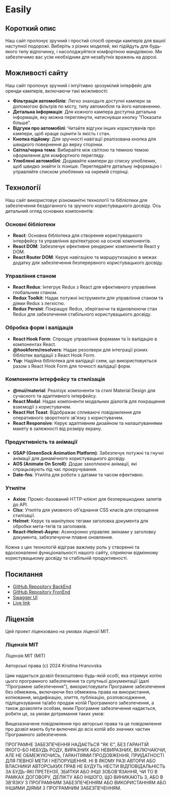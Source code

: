 # Easily

## Короткий опис

Наш сайт пропонує зручний і простий спосіб оренди камперів для вашої наступної
подорожі. Виберіть з різних моделей, які підійдуть для будь-якого типу
відпочинку, і насолоджуйтеся комфортною мандрівкою. Ми забезпечимо вас усім
необхідним для незабутніх вражень на дорозі.

## Можливості сайту

Наш сайт пропонує зручний і інтуїтивно зрозумілий інтерфейс для оренди камперів,
включаючи такі можливості:

- **Фільтрація автомобілів**: Легко знаходьте доступні кампери за допомогою
  фільтрів по місту, типу автомобіля та його наповненню.
- **Детальна інформація**: Для кожного кампера доступна детальна інформація, яку
  можна переглянути, натиснувши кнопку "Показати більше".
- **Відгуки про автомобілі**: Читайте відгуки інших користувачів про кампери,
  щоб краще оцінити їх якість і стан.
- **Кнопка підйому**: Для зручності навігації реалізована кнопка для швидкого
  повернення до верху сторінки.
- **Світла/чорна тема**: Вибирайте між світлою та темною темою оформлення для
  комфортного перегляду.
- **Улюблені автомобілі**: Додавайте кампери до списку улюблених, щоб швидко
  знайти їх пізніше. Переглядайте детальну інформацію і управляйте списком
  улюблених на окремій сторінці.

## Технології

Наш сайт використовує різноманітні технології та бібліотеки для забезпечення
бездоганного та зручного користувацького досвіду. Ось детальний огляд основних
компонентів:

### Основні бібліотеки

- **React**: Основна бібліотека для створення користувацького інтерфейсу та
  управління архітектурою на основі компонентів.
- **React DOM**: Забезпечує ефективне рендеринг компонентів React у DOM.
- **React Router DOM**: Керує навігацією та маршрутизацією в межах додатку для
  забезпечення безперервного користувацького досвіду.

### Управління станом

- **React Redux**: Інтегрує Redux з React для ефективного управління глобальним
  станом.
- **Redux Toolkit**: Надає потужні інструменти для управління станом та діями
  Redux з легкістю.
- **Redux Persist**: Покращує Redux, зберігаючи та відновлюючи стан Redux для
  забезпечення стабільного користувацького досвіду.

### Обробка форм і валідація

- **React Hook Form**: Спрощує управління формами та їх валідацію в компонентах
  React.
- **@hookform/resolvers**: Надає резолвери для інтеграції різних бібліотек
  валідації з React Hook Form.
- **Yup**: Надійна бібліотека для валідації схем, що використовується разом з
  React Hook Form для точності валідації форм.

### Компоненти інтерфейсу та стилізація

- **@mui/material**: Реалізує компоненти та стилі Material Design для сучасного
  та адаптивного інтерфейсу.
- **React Modal**: Надає компоненти модальних діалогів для покращення взаємодії
  з користувачем.
- **React Hot Toast**: Відображає спливаючі повідомлення для оперативного
  зворотного зв'язку з користувачем.
- **React Responsive**: Керує адаптивним дизайном та налаштуваннями макету в
  залежності від розміру екрану.

### Продуктивність та анімації

- **GSAP (GreenSock Animation Platform)**: Забезпечує потужні та гнучкі анімації
  для динамічного користувацького досвіду.
- **AOS (Animate On Scroll)**: Додає захоплюючі анімації, які спрацьовують під
  час прокручування.
- **Date-fns**: Утиліта для роботи з датами та часом ефективно.

### Утиліти

- **Axios**: Проміс-базований HTTP-клієнт для безперешкодних запитів до API.
- **Clsx**: Утиліта для умовного об'єднання CSS класів для спрощення стилізації.
- **Helmet**: Керує та маніпулює тегами заголовка документа для обробки
  мета-тегів та заголовків.
- **React-Helmet-Async**: Асинхронно управляє змінами у заголовку документа,
  забезпечуючи плавне оновлення.

Кожна з цих технологій відіграє важливу роль у створенні та вдосконаленні
функціональності нашого сайту, сприяючи відмінному користувацькому досвіду та
стабільній продуктивності.

## Посилання

- [GitHub Repository BackEnd](https://github.com/KristinaHranovska/rent-camper-api)
- [GitHub Repository FronEnd](https://github.com/KristinaHranovska/rent-camper)
- [Swagger UI](https://rent-camper-api.onrender.com/api-docs)
- [Live link](https://rent-camper.vercel.app/)

## Ліцензія

Цей проект ліцензовано на умовах ліцензії MIT.

### Ліцензія MIT

Ліцензія MIT (MIT)

Авторські права (c) 2024 Kristina Hranovska

Цим надається дозвіл безкоштовно будь-якій особі, яка отримує копію цього
програмного забезпечення та супутньої документації (далі "Програмне
забезпечення"), використовувати Програмне забезпечення без обмежень, включаючи
без обмежень права на використання, копіювання, модифікацію, злиття, публікацію,
розповсюдження, підліцензування та/або продаж копій Програмного забезпечення, а
також дозволяти особам, яким Програмне забезпечення надається, робити це, за
умови дотримання таких умов:

Вищезазначене повідомлення про авторські права та це повідомлення про дозвіл
мають бути включені до всіх копій або значних частин Програмного забезпечення.

ПРОГРАМНЕ ЗАБЕЗПЕЧЕННЯ НАДАЄТЬСЯ "ЯК Є", БЕЗ ГАРАНТІЙ ЯКОГО-БО НЕБУДЬ РОДУ,
ВИРАЗНИХ АБО НЕВИРАЗНИХ, ВКЛЮЧАЮЧИ, АЛЕ НЕ ОБМЕЖУЮЧИСЬ, ГАРАНТІЯМИ ПРОДОВЖЕННЯ,
ПРИДАТНОСТІ ДЛЯ ПЕВНОЇ МЕТИ І НЕПОРУШЕННЯ. НІ В ЯКОМУ РАЗІ АВТОРИ АБО ВЛАСНИКИ
АВТОРСЬКИХ ПРАВ НЕ БУДУТЬ НЕСТИ ВІДПОВІДАЛЬНІСТЬ ЗА БУДЬ-ЯКІ ПРЕТЕНЗІЇ, ЗБИТКИ
АБО ІНШІ ЗОБОВ'ЯЗАННЯ, ЧИ ТО В РАМКАХ ДОГОВОРУ, ДЕЛІКТУ АБО ІНШОГО, ЩО ВИНИКАЮТЬ
З, АБО В ЗВ'ЯЗКУ З ПРОГРАМНИМ ЗАБЕЗПЕЧЕННЯМ АБО ВИКОРИСТАННЯМ АБО ІНШИМИ ДІЯМИ З
ПРОГРАМНИМ ЗАБЕЗПЕЧЕННЯМ.
